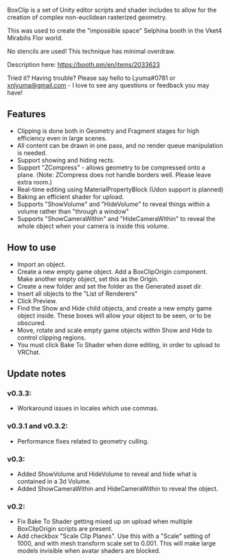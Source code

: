 BoxClip is a set of Unity editor scripts and shader includes to allow for the creation of complex non-euclidean rasterized geometry.

This was used to create the "impossible space" Selphina booth in the Vket4 Mirabilis Flor world.

No stencils are used! This technique has minimal overdraw.

Description here: https://booth.pm/en/items/2033623

Tried it? Having trouble? Please say hello to Lyuma#0781 or xnlyuma@gmail.com - I love to see any questions or feedback you may have!

## Features

- Clipping is done both in Geometry and Fragment stages for high efficiency even in large scenes.
- All content can be drawn in one pass, and no render queue manipulation is needed.
- Support showing and hiding rects.
- Support "ZCompress" - allows geometry to be compressed onto a plane. (Note: ZCompress does not handle borders well. Please leave extra room.)
- Real-time editing using MaterialPropertyBlock (Udon support is planned)
- Baking an efficient shader for upload.
- Supports "ShowVolume" and "HideVolume" to reveal things within a volume rather than "through a window"
- Supports "ShowCameraWithin" and "HideCameraWithin" to reveal the whole object when your camera is inside this volume.

## How to use

- Import an object.
- Create a new empty game object. Add a BoxClipOrigin component. Make another empty object, set this as the Origin.
- Create a new folder and set the folder as the Generated asset dir.
- Insert all objects to the "List of Renderers"
- Click Preview.
- Find the Show and Hide child objects, and create a new empty game object inside. These boxes will allow your object to be seen, or to be obscured.
- Move, rotate and scale empty game objects within Show and Hide to control clipping regions.
- You must click Bake To Shader when done editing, in order to upload to VRChat.

## Update notes

### v0.3.3:
- Workaround issues in locales which use commas.

### v0.3.1 and v0.3.2:
- Performance fixes related to geometry culling.

### v0.3:
- Added ShowVolume and HideVolume to reveal and hide what is contained in a 3d Volume.
- Added ShowCameraWithin and HideCameraWithin to reveal the object.

### v0.2:
- Fix Bake To Shader getting mixed up on upload when multiple BoxClipOrigin scripts are present.
- Add checkbox "Scale Clip Planes". Use this with a "Scale" setting of 1000, and with mesh transform scale set to 0.001. This will make large models invisible when avatar shaders are blocked.

